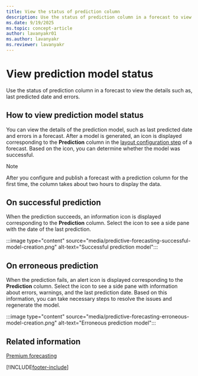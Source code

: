 ```yaml
---
title: View the status of prediction column
description: Use the status of prediction column in a forecast to view the details such as, last predicted date and errors.
ms.date: 9/19/2025
ms.topic: concept-article
author: lavanyakr01
ms.author: lavanyakr
ms.reviewer: lavanyakr
---
```

# View prediction model status  

Use the status of prediction column in a forecast to view the details such as, last predicted date and errors.

## How to view prediction model status

You can view the details of the prediction model, such as last predicted date and errors in a forecast. After a model is generated, an icon is displayed corresponding to the **Prediction** column in the [layout configuration step](/dynamics365/sales-enterprise/choose-layout-and-columns-forecast) of a forecast. Based on the icon, you can determine whether the model was successful.

>[!NOTE]
>After you configure and publish a forecast with a prediction column for the first time, the column takes about two hours to display the data. 

## On successful prediction

When the prediction succeeds, an information icon is displayed corresponding to the **Prediction** column. Select the icon to see a side pane with the date of the last prediction.

:::image type="content" source="media/predictive-forecasting-successful-model-creation.png" alt-text="Successful prediction model":::

## On erroneous prediction

When the prediction fails, an alert icon is displayed corresponding to the **Prediction** column. Select the icon to see a side pane with information about errors, warnings, and the last prediction date. Based on this information, you can take necessary steps to resolve the issues and regenerate the model.

:::image type="content" source="media/predictive-forecasting-erroneous-model-creation.png" alt-text="Erroneous prediction model":::

## Related information

[Premium forecasting](configure-premium-forecasting.md)


[!INCLUDE[footer-include](../includes/footer-banner.md)]
